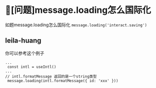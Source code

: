 # 🧐[问题]message.loading怎么国际化

如题message.loading怎么国际化
`message.loading('interact.saving')`

## leila-huang

你可以参考这个例子

```
...
 const intl = useIntl()
...
// intl.formatMessage 返回的是一个string类型
 message.loading(intl.formatMessage({ id: 'xxx' }))

```
